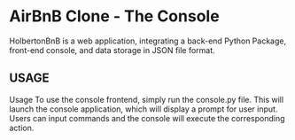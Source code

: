 # AirBnB Clone - The Console

HolbertonBnB is a web application, integrating a back-end Python Package, front-end console, and data storage in JSON file format.

## USAGE

Usage To use the console frontend, simply run the console.py file. 
This will launch the console application, which will display a prompt for user input.
Users can input commands and the console will execute the corresponding action.
